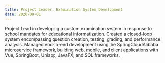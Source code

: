 ```yaml
---
title: Project Leader, Examination System Development
date: 2020-09-01
---
```

Project Lead in developing a custom examination system in response to school mandates for educational informatization. Created a closed-loop system encompassing question creation, testing, grading, and performance analysis. Managed end-to-end development using the SpringCloudAlibaba microservice framework, building web, mobile, and client applications with Vue, SpringBoot, Uniapp, JavaFX, and SQL frameworks.
